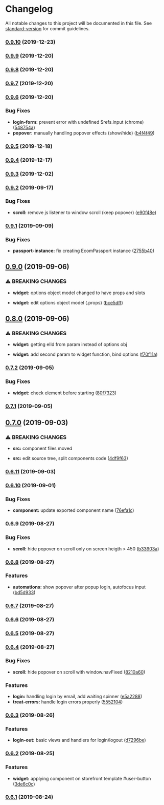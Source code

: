 # Changelog

All notable changes to this project will be documented in this file. See [standard-version](https://github.com/conventional-changelog/standard-version) for commit guidelines.

### [0.9.10](https://github.com/ecomclub/widget-user/compare/v0.9.9...v0.9.10) (2019-12-23)

### [0.9.9](https://github.com/ecomclub/widget-user/compare/v0.9.8...v0.9.9) (2019-12-20)

### [0.9.8](https://github.com/ecomclub/widget-user/compare/v0.9.7...v0.9.8) (2019-12-20)

### [0.9.7](https://github.com/ecomclub/widget-user/compare/v0.9.6...v0.9.7) (2019-12-20)

### [0.9.6](https://github.com/ecomclub/widget-user/compare/v0.9.5...v0.9.6) (2019-12-20)


### Bug Fixes

* **login-form:** prevent error with undefined $refs.input (chrome) ([548754a](https://github.com/ecomclub/widget-user/commit/548754ac0847404ecb3508a722953070d1edc24b))
* **popover:** manually handling popover effects (show/hide) ([b4f4f49](https://github.com/ecomclub/widget-user/commit/b4f4f49440b24b6629362214af5e5f185b6ddec2))

### [0.9.5](https://github.com/ecomclub/widget-user/compare/v0.9.4...v0.9.5) (2019-12-18)

### [0.9.4](https://github.com/ecomclub/widget-user/compare/v0.9.3...v0.9.4) (2019-12-17)

### [0.9.3](https://github.com/ecomclub/widget-user/compare/v0.9.2...v0.9.3) (2019-12-02)

### [0.9.2](https://github.com/ecomclub/widget-user/compare/v0.9.1...v0.9.2) (2019-09-17)


### Bug Fixes

* **scroll:** remove js listener to window scroll (keep popover) ([e90f48e](https://github.com/ecomclub/widget-user/commit/e90f48e))

### [0.9.1](https://github.com/ecomclub/widget-user/compare/v0.9.0...v0.9.1) (2019-09-09)


### Bug Fixes

* **passport-instance:** fix creating EcomPassport instance ([2755b40](https://github.com/ecomclub/widget-user/commit/2755b40))

## [0.9.0](https://github.com/ecomclub/widget-user/compare/v0.8.0...v0.9.0) (2019-09-06)


### ⚠ BREAKING CHANGES

* **widget:** options object model changed to have props and slots

* **widget:** edit options object model (.props) ([bce5dff](https://github.com/ecomclub/widget-user/commit/bce5dff))

## [0.8.0](https://github.com/ecomclub/widget-user/compare/v0.7.2...v0.8.0) (2019-09-06)


### ⚠ BREAKING CHANGES

* **widget:** getting elId from param instead of options obj

* **widget:** add second param to widget function, bind options ([f70f11a](https://github.com/ecomclub/widget-user/commit/f70f11a))

### [0.7.2](https://github.com/ecomclub/widget-user/compare/v0.7.1...v0.7.2) (2019-09-05)


### Bug Fixes

* **widget:** check element before starting ([80f7323](https://github.com/ecomclub/widget-user/commit/80f7323))

### [0.7.1](https://github.com/ecomclub/widget-user/compare/v0.7.0...v0.7.1) (2019-09-05)

## [0.7.0](https://github.com/ecomclub/widget-user/compare/v0.6.11...v0.7.0) (2019-09-03)


### ⚠ BREAKING CHANGES

* **src:** component files moved

* **src:** edit source tree, split components code ([4df9f63](https://github.com/ecomclub/widget-user/commit/4df9f63))

### [0.6.11](https://github.com/ecomclub/widget-user/compare/v0.6.10...v0.6.11) (2019-09-03)

### [0.6.10](https://github.com/ecomclub/widget-user/compare/v0.6.9...v0.6.10) (2019-09-01)


### Bug Fixes

* **component:** update exported component name ([76efa1c](https://github.com/ecomclub/widget-user/commit/76efa1c))

### [0.6.9](https://github.com/ecomclub/widget-user/compare/v0.6.8...v0.6.9) (2019-08-27)


### Bug Fixes

* **scroll:** hide popover on scroll only on screen heigth > 450 ([b33903a](https://github.com/ecomclub/widget-user/commit/b33903a))

### [0.6.8](https://github.com/ecomclub/widget-user/compare/v0.6.7...v0.6.8) (2019-08-27)


### Features

* **automations:** show popover after popup login, autofocus input ([bd5d933](https://github.com/ecomclub/widget-user/commit/bd5d933))

### [0.6.7](https://github.com/ecomclub/widget-user/compare/v0.6.6...v0.6.7) (2019-08-27)

### [0.6.6](https://github.com/ecomclub/widget-user/compare/v0.6.5...v0.6.6) (2019-08-27)

### [0.6.5](https://github.com/ecomclub/widget-user/compare/v0.6.4...v0.6.5) (2019-08-27)

### [0.6.4](https://github.com/ecomclub/widget-user/compare/v0.6.3...v0.6.4) (2019-08-27)


### Bug Fixes

* **scroll:** hide popover on scroll with window.navFixed ([8210a60](https://github.com/ecomclub/widget-user/commit/8210a60))


### Features

* **login:** handling login by email, add waiting spinner ([e5a2288](https://github.com/ecomclub/widget-user/commit/e5a2288))
* **treat-errors:** handle login errors properly ([5552104](https://github.com/ecomclub/widget-user/commit/5552104))

### [0.6.3](https://github.com/ecomclub/widget-user/compare/v0.6.2...v0.6.3) (2019-08-26)


### Features

* **login-out:** basic views and handlers for login/logout ([d7296be](https://github.com/ecomclub/widget-user/commit/d7296be))

### [0.6.2](https://github.com/ecomclub/widget-user/compare/v0.6.1...v0.6.2) (2019-08-25)


### Features

* **widget:** applying component on storefront template #user-button ([3de6c0c](https://github.com/ecomclub/widget-user/commit/3de6c0c))

### [0.6.1](https://github.com/ecomclub/widget-user/compare/v0.5.0...v0.6.1) (2019-08-24)
